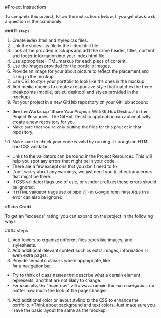 #Project Instructions

To complete this project, follow the instructions below. If you get stuck, ask a question in the community.

###10 steps

1. Create index.html and styles.css files.
2. Link the styles.css file to the index.html file.
3. Look at the provided mockups and add the same header, titles, content and footer information into your index.html file.
4. Use appropriate HTML markup for each piece of content.
5. Use the images provided for the portfolio images.
6. Provide an image for your about picture to reflect the placement and sizing in the mockup.
7. Use CSS to style your portfolio to look like the ones in the mockup.
8. Add media queries to create a responsive style that matches the three breakpoints (mobile, tablet, desktop) and styles provided in the mockups.
9. Put your project in a new GitHub repository on your GitHub account:
 * See the Workshop 'Share Your Projects With GitHub Desktop' in the Project Resources. The GitHub Desktop application can automatically create a new repository for you.
 * Make sure that you're only putting the files for this project in that repository.
 10. Make sure to check your code is valid by running it through an HTML and CSS validator.
 * Links to the validators can be found in the Project Resources. This will help you spot any errors that might be in your code.
 * There are a few exceptions that you don’t need to fix:
  * Don’t worry about any warnings, we just need you to check any errors that might be there.
  * If CSS validator flags use of calc, or vendor prefixes these errors should be ignored.
  * If HTML validator flags use of pipe (‘|’) in Google font links/URLs this error can also be ignored.

#Extra Credit

To get an "exceeds" rating, you can expand on the project in the following ways:

###4 steps
1. Add folders to organize different files types like images, and stylesheets.
2. Add additional relevant content such as extra images, information or even extra pages.
3. Provide semantic classes where appropriate, like <nav> for a navigation bar.
 * Try to think of class names that describe what a certain element represents, and that are not likely to change.
 * For example, the “main-nav” will always remain the main navigation, no matter how much the look of the page changes.
4. Add additional color or layout styling to the CSS to enhance the portfolio.
 *Think about background and text colors. Just make sure you leave the basic layout the same as the mockup.